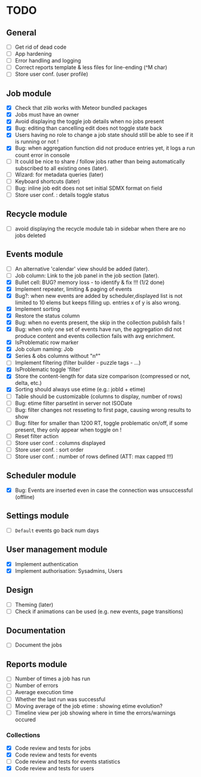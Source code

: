 # TODO

## General
- [ ] Get rid of dead code
- [ ] App hardening
- [ ] Error handling and logging
- [ ] Correct reports template & less files for line-ending (^M char)
- [ ] Store user conf. (user profile)

## Job module
- [x] Check that zlib works with Meteor bundled packages
- [x] Jobs must have an owner
- [x] Avoid displaying the toggle job details when no jobs present
- [x] Bug: editing than cancelling edit does not toggle state back
- [x] Users having no role to change a job state should still be able to see if it is running or not !
- [x] Bug: when aggregation function did not produce entries yet, it logs a run count error in console
- [ ] It could be nice to share / follow jobs rather than being automatically subscribed to all existing ones (later).
- [ ] Wizard: for metadata queries (later)
- [ ] Keyboard shortcuts (later)
- [ ] Bug: inline job edit does not set initial SDMX format on field
- [ ] Store user conf. : details toggle status

## Recycle module
- [ ] avoid displaying the recycle module tab in sidebar when there are no jobs deleted

## Events module
- [ ] An alternative 'calendar' view should be added (later).
- [ ] Job column: Link to the job panel in the job section (later).
- [x] Bullet cell: BUG? memory loss - to identify & fix !!! (1/2 done)
- [x] Implement repeater, limiting & paging of events
- [x] Bug?: when new events are added by scheduler,displayed list is not limited to 10 elems but keeps filling up. entries x of y is also wrong.
- [x] Implement sorting
- [x] Restore the status column
- [x] Bug: when no events present, the skip in the collection publish fails !
- [x] Bug: when only one set of events have run, the aggregation did not produce content and events collection fails with avg enrichment.
- [x] IsProblematic row marker
- [x] Job colum naming: Job
- [x] Series & obs columns without "n°"
- [ ] Implement filtering (filter builder - puzzle tags - ...)
- [x] IsProblematic toggle 'filter'
- [x] Store the content-length for data size comparison (compressed or not, delta, etc.)
- [x] Sorting should always use etime (e.g.: jobId + etime)
- [ ] Table should be customizable (columns to display, number of rows)
- [ ] Bug: etime filter parsetInt in server not ISODate
- [ ] Bug: filter changes not resseting to first page, causing wrong results to show
- [ ] Bug: filter for smaller than 1200 RT, toggle problematic on/off, if some present, they only appear when toggle on !
- [ ] Reset filter action
- [ ] Store user conf. : columns displayed
- [ ] Store user conf. : sort order
- [ ] Store user conf. : number of rows defined (ATT: max capped !!!) 

## Scheduler module
- [x] Bug: Events are inserted even in case the connection was unsuccessful (offline)

## Settings module
- [ ] ```Default``` events go back num days

## User management module
- [x] Implement authentication
- [x] Implement authorisation: Sysadmins, Users

## Design
- [ ] Theming (later)
- [ ] Check if animations can be used (e.g. new events, page transitions)

## Documentation
- [ ] Document the jobs

## Reports module
- [ ] Number of times a job has run
- [ ] Number of errors
- [ ] Average execution time
- [ ] Whether the last run was successful
- [ ] Moving average of the job etime : showing etime evolution?
- [ ] Timeline view per job showing where in time the errors/warnings occured

### Collections
- [x] Code review and tests for jobs
- [x] Code review and tests for events
- [ ] Code review and tests for events statistics
- [x] Code review and tests for users
